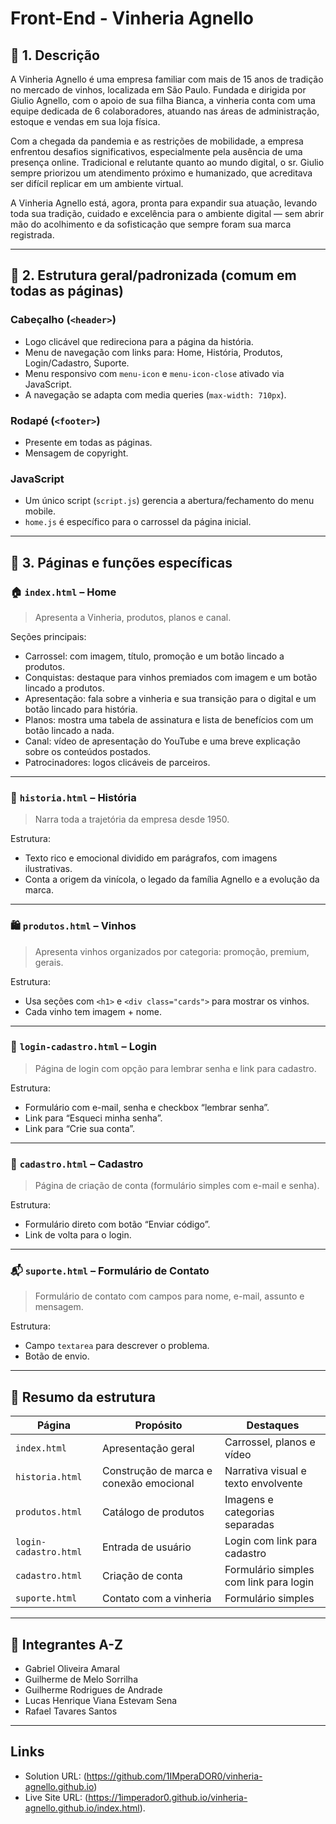 # Front-End - Vinheria Agnello

## 🧠 1. Descrição

A Vinheria Agnello é uma empresa familiar com mais de 15 anos de tradição no mercado de vinhos, localizada em São Paulo. Fundada e dirigida por Giulio Agnello, com o apoio de sua filha Bianca, a vinheria conta com uma equipe dedicada de 6 colaboradores, atuando nas áreas de administração, estoque e vendas em sua loja física.

Com a chegada da pandemia e as restrições de mobilidade, a empresa enfrentou desafios significativos, especialmente pela ausência de uma presença online. Tradicional e relutante quanto ao mundo digital, o sr. Giulio sempre priorizou um atendimento próximo e humanizado, que acreditava ser difícil replicar em um ambiente virtual.

A Vinheria Agnello está, agora, pronta para expandir sua atuação, levando toda sua tradição, cuidado e excelência para o ambiente digital — sem abrir mão do acolhimento e da sofisticação que sempre foram sua marca registrada.

---

## 🧭 2. Estrutura geral/padronizada (comum em todas as páginas)

### Cabeçalho (`<header>`)
- Logo clicável que redireciona para a página da história.
- Menu de navegação com links para: Home, História, Produtos, Login/Cadastro, Suporte.
- Menu responsivo com `menu-icon` e `menu-icon-close` ativado via JavaScript.
- A navegação se adapta com media queries (`max-width: 710px`).

### Rodapé (`<footer>`)
- Presente em todas as páginas.
- Mensagem de copyright.

### JavaScript
- Um único script (`script.js`) gerencia a abertura/fechamento do menu mobile.
- `home.js` é específico para o carrossel da página inicial.

---

## 📄 3. Páginas e funções específicas

### 🏠 `index.html` – Home
> Apresenta a Vinheria, produtos, planos e canal.

Seções principais:
- Carrossel: com imagem, título, promoção e um botão lincado a produtos.
- Conquistas: destaque para vinhos premiados com imagem e um botão lincado a produtos.
- Apresentação: fala sobre a vinheria e sua transição para o digital e um botão lincado para história.
- Planos: mostra uma tabela de assinatura e lista de benefícios com um botão lincado a nada.
- Canal: vídeo de apresentação do YouTube e uma breve explicação sobre os conteúdos postados.
- Patrocinadores: logos clicáveis de parceiros.

---

### 📖 `historia.html` – História
> Narra toda a trajetória da empresa desde 1950.

Estrutura:
- Texto rico e emocional dividido em parágrafos, com imagens ilustrativas.
- Conta a origem da vinícola, o legado da família Agnello e a evolução da marca.

---

### 🛍️ `produtos.html` – Vinhos
> Apresenta vinhos organizados por categoria: promoção, premium, gerais.

Estrutura:
- Usa seções com `<h1>` e `<div class="cards">` para mostrar os vinhos.
- Cada vinho tem imagem + nome.

---

### 🔐 `login-cadastro.html` – Login
> Página de login com opção para lembrar senha e link para cadastro.

Estrutura:
- Formulário com e-mail, senha e checkbox “lembrar senha”.
- Link para “Esqueci minha senha”.
- Link para “Crie sua conta”.

---

### 📝 `cadastro.html` – Cadastro
> Página de criação de conta (formulário simples com e-mail e senha).

Estrutura:
- Formulário direto com botão “Enviar código”.
- Link de volta para o login.

---

### 📬 `suporte.html` – Formulário de Contato
> Formulário de contato com campos para nome, e-mail, assunto e mensagem.

Estrutura:
- Campo `textarea` para descrever o problema.
- Botão de envio.

---

## 🎯 Resumo da estrutura

| Página                | Propósito                                           | Destaques                                        |
|-----------------------|-----------------------------------------------------|--------------------------------------------------|
| `index.html`          | Apresentação geral                                  | Carrossel, planos e vídeo                        |
| `historia.html`       | Construção de marca e conexão emocional             | Narrativa visual e texto envolvente              |
| `produtos.html`       | Catálogo de produtos                                | Imagens e categorias separadas                   |
| `login-cadastro.html` | Entrada de usuário                                  | Login com link para cadastro                     |
| `cadastro.html`       | Criação de conta                                    | Formulário simples com link para login           |
| `suporte.html`        | Contato com a vinheria                              | Formulário simples                               |

---

## 👥 Integrantes A-Z

- Gabriel Oliveira Amaral
- Guilherme de Melo Sorrilha
- Guilherme Rodrigues de Andrade
- Lucas Henrique Viana Estevam Sena
- Rafael Tavares Santos

---

## Links

- Solution URL: (https://github.com/1IMperaDOR0/vinheria-agnello.github.io)
- Live Site URL: (https://1imperador0.github.io/vinheria-agnello.github.io/index.html).